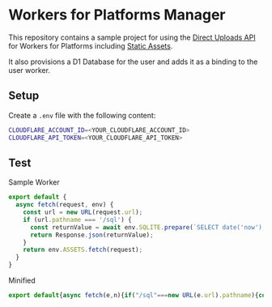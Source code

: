 # Workers for Platforms Manager

This repository contains a sample project for using the [Direct Uploads API](https://developers.cloudflare.com/workers/static-assets/direct-upload/) for Workers for Platforms including [Static Assets](https://developers.cloudflare.com/workers/static-assets/).

It also provisions a D1 Database for the user and adds it as a binding to the user worker.

## Setup

Create a `.env` file with the following content:

```bash
CLOUDFLARE_ACCOUNT_ID=<YOUR_CLOUDFLARE_ACCOUNT_ID>
CLOUDFLARE_API_TOKEN=<YOUR_CLOUDFLARE_API_TOKEN>
```

## Test

Sample Worker

```js
export default {
  async fetch(request, env) {
    const url = new URL(request.url);
    if (url.pathname === '/sql') {
      const returnValue = await env.SQLITE.prepare(`SELECT date('now');`).run();
      return Response.json(returnValue);
    }
    return env.ASSETS.fetch(request);
  }
}
```

Minified

```js
export default{async fetch(e,n){if("/sql"===new URL(e.url).pathname){const e=await n.SQLITE.prepare("SELECT date('now');").run();return Response.json(e)}return n.ASSETS.fetch(e)}};
```
